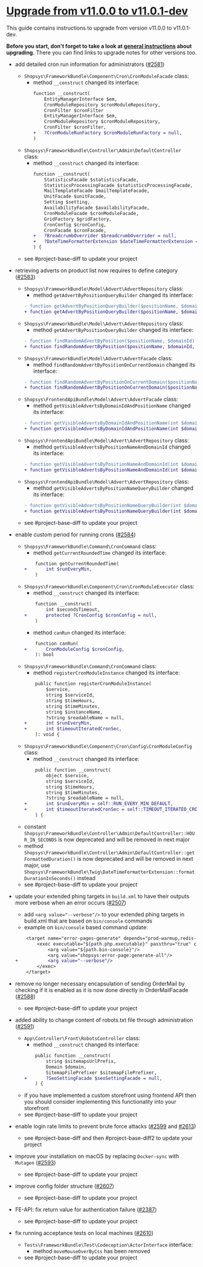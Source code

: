 # [Upgrade from v11.0.0 to v11.0.1-dev](https://github.com/shopsys/shopsys/compare/v11.0.0...master)

This guide contains instructions to upgrade from version v11.0.0 to v11.0.1-dev.

**Before you start, don't forget to take a look at [general instructions](https://github.com/shopsys/shopsys/blob/7.3/UPGRADE.md) about upgrading.**
There you can find links to upgrade notes for other versions too.

- add detailed cron run information for administrators ([#2581](https://github.com/shopsys/shopsys/pull/2581))
    - `Shopsys\FrameworkBundle\Component\Cron\CronModuleFacade` class:
        - method `__construct` changed its interface:
          ```diff
          function __construct(
              EntityManagerInterface $em,
              CronModuleRepository $cronModuleRepository,
              CronFilter $cronFilter
              EntityManagerInterface $em,
              CronModuleRepository $cronModuleRepository,
              CronFilter $cronFilter,
          +   ?CronModuleRunFactory $cronModuleRunFactory = null,
          )
          ```
    - `Shopsys\FrameworkBundle\Controller\Admin\DefaultController` class:
        - method `__construct` changed its interface:
          ```diff
          function __construct(
              StatisticsFacade $statisticsFacade,
              StatisticsProcessingFacade $statisticsProcessingFacade,
              MailTemplateFacade $mailTemplateFacade,
              UnitFacade $unitFacade,
              Setting $setting,
              AvailabilityFacade $availabilityFacade,
              CronModuleFacade $cronModuleFacade,
              GridFactory $gridFactory,
              CronConfig $cronConfig,
              CronFacade $cronFacade,
          +   ?BreadcrumbOverrider $breadcrumbOverrider = null,
          +   ?DateTimeFormatterExtension $dateTimeFormatterExtension = null,
          ) {
          ```
    - see #project-base-diff to update your project

- retrieving adverts on product list now requires to define category ([#2583](https://github.com/shopsys/shopsys/pull/2583))
    - `Shopsys\FrameworkBundle\Model\Advert\AdvertRepository` class:
        - method `getAdvertByPositionQueryBuilder` changed its interface:
        ```diff
        - function getAdvertByPositionQueryBuilder($positionName, $domainId)
        + function getAdvertByPositionQueryBuilder($positionName, $domainId, $category = null)
        ```
    - `Shopsys\FrameworkBundle\Model\Advert\AdvertRepository` class:
        - method `getAdvertByPositionQueryBuilder` changed its interface:
        ```diff
        - function findRandomAdvertByPosition($positionName, $domainId)
        + function findRandomAdvertByPosition($positionName, $domainId, $category = null)
        ```
    - `Shopsys\FrameworkBundle\Model\Advert\AdvertFacade` class:
        - method `findRandomAdvertByPositionOnCurrentDomain` changed its interface:
        ```diff
        - function findRandomAdvertByPositionOnCurrentDomain($positionName)
        + function findRandomAdvertByPositionOnCurrentDomain($positionName, $category = null)
        ```
    - `Shopsys\FrontendApiBundle\Model\Advert\AdvertFacade` class:
        - method `getVisibleAdvertsByDomainIdAndPositionName` changed its interface:
        ```diff
        - function getVisibleAdvertsByDomainIdAndPositionName(int $domainId, string $positionName): array
        + function getVisibleAdvertsByDomainIdAndPositionName(int $domainId, string $positionName, ?Category $category = null): array
        ```
    - `Shopsys\FrontendApiBundle\Model\Advert\AdvertRepository` class:
        - method `getVisibleAdvertsByPositionNameAndDomainId` changed its interface:
        ```diff
        - function getVisibleAdvertsByPositionNameAndDomainId(int $domainId, string $positionName): array
        + function getVisibleAdvertsByPositionNameAndDomainId(int $domainId, string $positionName, ?Category $category = null): array
        ```
    - `Shopsys\FrontendApiBundle\Model\Advert\AdvertRepository` class:
        - method `getVisibleAdvertsByPositionNameQueryBuilder` changed its interface:
        ```diff
        - function getVisibleAdvertsByPositionNameQueryBuilder(int $domainId, string $positionName)
        + function getVisibleAdvertsByPositionNameQueryBuilder(int $domainId, string $positionName, ?Category $category = null)
        ```
    - see #project-base-diff to update your project
- enable custom period for running crons ([#2584](https://github.com/shopsys/shopsys/pull/2584))
    - `Shopsys\FrameworkBundle\Command\CronCommand` class:
        - method `getCurrentRoundedTime` changed its interface:
        ```diff
            function getCurrentRoundedTime(
        +       int $runEveryMin,
            )
        ```
    - `Shopsys\FrameworkBundle\Component\Cron\CronModuleExecutor` class:
        - method `__construct` changed its interface:
        ```diff
            function __construct(
                int $secondsTimeout,
        +       protected ?CronConfig $cronConfig = null,
            )
        ```
        - method `canRun` changed its interface:
        ```diff
            function canRun(
        +       CronModuleConfig $cronConfig,
            ): bool
        ```
    - `Shopsys\FrameworkBundle\Command\CronCommand` class:
        - method `registerCronModuleInstance` changed its interface:
        ```diff
            public function registerCronModuleInstance(
                $service,
                string $serviceId,
                string $timeHours,
                string $timeMinutes,
                string $instanceName,
                ?string $readableName = null,
        +       int $runEveryMin,
        +       int $timeoutIteratedCronSec,
            ): void {
        ```
    - `Shopsys\FrameworkBundle\Component\Cron\Config\CronModuleConfig` class:
        - method `__construct` changed its interface:
        ```diff
            public function __construct(
                object $service,
                string $serviceId,
                string $timeHours,
                string $timeMinutes,
                ?string $readableName = null,
        +       int $runEveryMin = self::RUN_EVERY_MIN_DEFAULT,
        +       int $timeoutIteratedCronSec = self::TIMEOUT_ITERATED_CRON_SEC_DEFAULT,
            ) {
        ```
    - constant `Shopsys\FrameworkBundle\Controller\Admin\DefaultController::HOUR_IN_SECONDS` is now deprecated and will be removed in next major
    - method `Shopsys\FrameworkBundle\Controller\Admin\DefaultController::getFormattedDuration()` is now deprecated and will be removed in next major, use `Shopsys\FrameworkBundle\Twig\DateTimeFormatterExtension::formatDurationInSeconds()` instead
    - see #project-base-diff to update your project
- update your extended phing targets in `build.xml` to have their outputs more verbose when an error occurs ([#2507](https://github.com/shopsys/shopsys/pull/2507))
    - add `<arg value="--verbose"/>` to your extended phing targets in build.xml that are based on `bin/console` commands
    - example on `bin/console` based command update:
    ```diff
        <target name="error-pages-generate" depends="prod-warmup,redis-check" description="Generates error pages displayed in production environment.">
            <exec executable="${path.php.executable}" passthru="true" checkreturn="true">
                <arg value="${path.bin-console}"/>
                <arg value="shopsys:error-page:generate-all"/>
    +           <arg value="--verbose"/>
            </exec>
        </target>
    ```
- remove no longer necessary encapsulation of sending OrderMail by checking if it is enabled as it is now done directly in OrderMailFacade ([#2588](https://github.com/shopsys/shopsys/pull/2588))
    - see #project-base-diff to update your project
- added ability to change content of robots.txt file through administration ([#2591](https://github.com/shopsys/shopsys/pull/2591))
    - `App\Controller\Front\RobotsController` class:
        - method `__construct` changed its interface:
        ```diff
            public function __construct(
                string $sitemapsUrlPrefix,
                Domain $domain,
                SitemapFilePrefixer $sitemapFilePrefixer,
        +       ?SeoSettingFacade $seoSettingFacade = null,
            ) {
        ```
    - if you have implemented a custom storefront using frontend API then you should consider implementing this functionality into your storefront
    - see #project-base-diff to update your project
- enable login rate limits to prevent brute force attacks ([#2599](https://github.com/shopsys/shopsys/pull/2599) and [#2613](https://github.com/shopsys/shopsys/pull/2613))
    - see #project-base-diff and then #project-base-diff2 to update your project
- improve your installation on macOS by replacing `Docker-sync` with `Mutagen` ([#2593](https://github.com/shopsys/shopsys/pull/2593))
    - see #project-base-diff to update your project
- improve config folder structure ([#2607](https://github.com/shopsys/shopsys/pull/2607))
    - see #project-base-diff to update your project
- FE-API: fix return value for authentication failure ([#2387](https://github.com/shopsys/shopsys/pull/2387))
    - see #project-base-diff to update your project
- fix running acceptance tests on local machines ([#2610](https://github.com/shopsys/shopsys/pull/2610))
    - `Tests\FrameworkBundle\Test\Codeception\ActorInterface` interface:
        - method `moveMouseOverByCss` has been removed
    - see #project-base-diff to update your project
